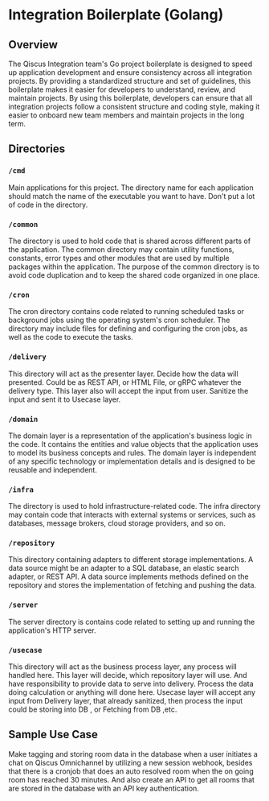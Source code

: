 # Integration Boilerplate (Golang)

## Overview
The Qiscus Integration team's Go project boilerplate is designed to speed up application development and ensure consistency across all integration projects. By providing a standardized structure and set of guidelines, this boilerplate makes it easier for developers to understand, review, and maintain projects. By using this boilerplate, developers can ensure that all integration projects follow a consistent structure and coding style, making it easier to onboard new team members and maintain projects in the long term.

## Directories
### `/cmd`
Main applications for this project. The directory name for each application should match the name of the executable you want to have. Don't put a lot of code in the directory.

### `/common`
The directory is used to hold code that is shared across different parts of the application. The common directory may contain utility functions, constants, error types and other modules that are used by multiple packages within the application. The purpose of the common directory is to avoid code duplication and to keep the shared code organized in one place.

### `/cron`
The cron directory contains code related to running scheduled tasks or background jobs using the operating system's cron scheduler. The directory may include files for defining and configuring the cron jobs, as well as the code to execute the tasks.

### `/delivery`
This directory will act as the presenter layer. Decide how the data will presented. Could be as REST API, or HTML File, or gRPC whatever the delivery type. This layer also will accept the input from user. Sanitize the input and sent it to Usecase layer.

### `/domain`
The domain layer is a representation of the application's business logic in the code. It contains the entities and value objects that the application uses to model its business concepts and rules. The domain layer is independent of any specific technology or implementation details and is designed to be reusable and independent.

### `/infra`
The directory is used to hold infrastructure-related code. The infra directory may contain code that interacts with external systems or services, such as databases, message brokers, cloud storage providers, and so on.

### `/repository`
This directory containing adapters to different storage implementations. A data source might be an adapter to a SQL database, an elastic search adapter, or REST API. A data source implements methods defined on the repository and stores the implementation of fetching and pushing the data.

### `/server`
The server directory is contains code related to setting up and running the application's HTTP server.

### `/usecase`
This directory will act as the business process layer, any process will handled here. This layer will decide, which repository layer will use. And have responsibility to provide data to serve into delivery. Process the data doing calculation or anything will done here. Usecase layer will accept any input from Delivery layer, that already sanitized, then process the input could be storing into DB , or Fetching from DB ,etc.

## Sample Use Case
Make tagging and storing room data in the database when a user initiates a chat on Qiscus Omnichannel by utilizing a new session webhook, besides that there is a cronjob that does an auto resolved room when the on going room has reached 30 minutes. And also create an API to get all rooms that are stored in the database with an API key authentication.